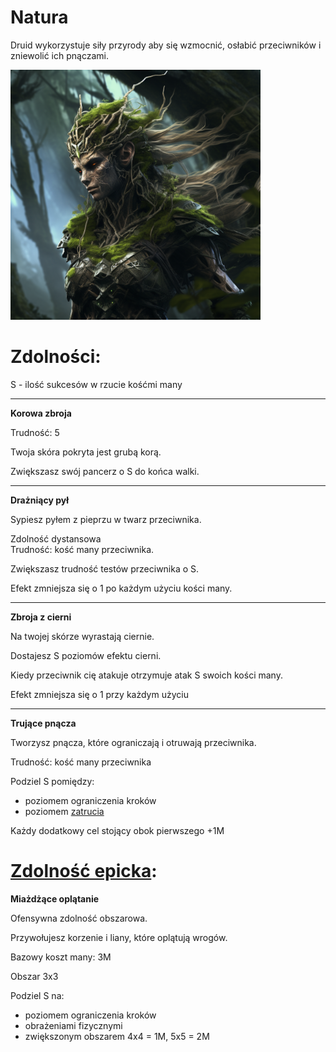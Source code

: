 # Natura

Druid wykorzystuje siły przyrody aby się wzmocnić, osłabić przeciwników i zniewolić ich pnączami.

<img src="imgs/natura.png" width="400">

# Zdolności:

S - ilość sukcesów w rzucie kośćmi many

___

**Korowa zbroja**

Trudność: 5

Twoja skóra pokryta jest grubą korą.

Zwiększasz swój pancerz o S do końca walki.

___

**Drażniący pył**

Sypiesz pyłem z pieprzu w twarz przeciwnika. 

Zdolność dystansowa\
Trudność: kość many przeciwnika.

Zwiększasz trudność testów przeciwnika o S.

Efekt zmniejsza się o 1 po każdym użyciu kości many.
___

**Zbroja z cierni**

Na twojej skórze wyrastają ciernie.

Dostajesz S poziomów efektu cierni.

Kiedy przeciwnik cię atakuje otrzymuje atak S swoich kości many.

Efekt zmniejsza się o 1 przy każdym użyciu
___

**Trujące pnącza**

Tworzysz pnącza, które ograniczają i otruwają przeciwnika.

Trudność: kość many przeciwnika

Podziel S pomiędzy:
* poziomem ograniczenia kroków
* poziomem [zatrucia](/docs/efekty/zatrucie.md)

Każdy dodatkowy cel stojący obok pierwszego +1M

# [Zdolność epicka](/docs/zdolnosc-epicka.md):

**Miażdżące oplątanie**

Ofensywna zdolność obszarowa.

Przywołujesz korzenie i liany, które oplątują wrogów.

Bazowy koszt many: 3M

Obszar 3x3

Podziel S na:
* poziomem ograniczenia kroków
* obrażeniami fizycznymi
* zwiększonym obszarem 4x4 = 1M, 5x5 = 2M
